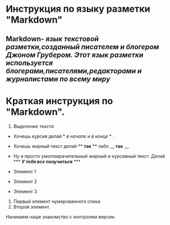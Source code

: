# Инструкция по языку разметки "Markdown"


## **Markdown**- *язык текстовой разметки,созданный писателем и блогером Джоном Грубером. Этот язык разметки используется блогерами,писателями,редакторами и журналистами по всему миру*




# Краткая инструкция по "Markdown".


1. *Выделение текста*

* Хочешь курсив делай  * *в начале и в конце* * .

* Хочешь жирный текст делай ** **так** ** либо __ __так__ __.

* Ну и просто умопомрачительный жирный и курсивный текст. Делай ***   ***У тебя все получиться*** ***



* Элемент 1
* Элемент 2
* Элемент 3

1. Первый элемент нумерованного спика
2. Второй элемент.

Начинаем наше знакомство с контролем версии.
